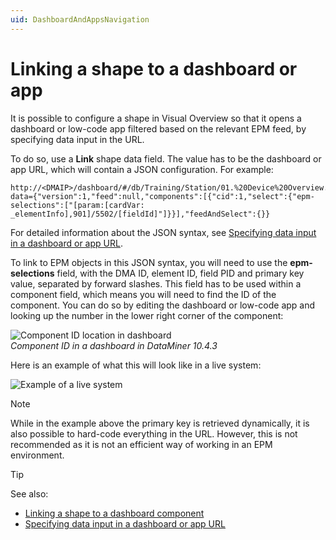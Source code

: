 ```yaml
---
uid: DashboardAndAppsNavigation
---
```


# Linking a shape to a dashboard or app

It is possible to configure a shape in Visual Overview so that it opens a dashboard or low-code app filtered based on the relevant EPM feed, by specifying data input in the URL.

To do so, use a **Link** shape data field. The value has to be the dashboard or app URL, which will contain a JSON configuration. For example:

```text
http://<DMAIP>/dashboard/#/db/Training/Station/01.%20Device%20Overview.dmadb?data={"version":1,"feed":null,"components":[{"cid":1,"select":{"epm-selections":["[param:[cardVar: _elementInfo],901]/5502/[fieldId]"]}}],"feedAndSelect":{}}
```

For detailed information about the JSON syntax, see [Specifying data input in a dashboard or app URL](xref:Specifying_data_input_in_a_dashboard_URL).

To link to EPM objects in this JSON syntax, you will need to use the **epm-selections** field, with the DMA ID, element ID, field PID and primary key value, separated by forward slashes. This field has to be used within a component field, which means you will need to find the ID of the component. You can do so by editing the dashboard or low-code app and looking up the number in the lower right corner of the component:

![Component ID location in dashboard](~/develop/images/EPM_Retrieving_component_ID2.png)<br>
*Component ID in a dashboard in DataMiner 10.4.3*

Here is an example of what this will look like in a live system:

![Example of a live system](~/develop/images/348001913-4db1ed7c-b5e7-45fc-a55b-cd7ae9f533f0.png)

> [!NOTE]
> While in the example above the primary key is retrieved dynamically, it is also possible to hard-code everything in the URL. However, this is not recommended as it is not an efficient way of working in an EPM environment.

> [!TIP]
> See also:
>
> - [Linking a shape to a dashboard component](xref:Linking_a_shape_to_a_dashboard_component)
> - [Specifying data input in a dashboard or app URL](xref:Specifying_data_input_in_a_dashboard_URL)
